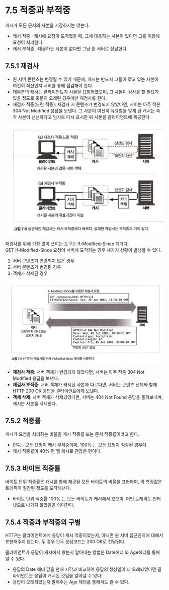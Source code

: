 # 7.5 적중과 부적중
캐시가 모든 문서의 사본을 저장하지는 않는다.
+ 캐시 적중 : 캐시에 요청이 도착했을 때, 그에 대응하는 사본이 있다면 그를 이용해 요청이 처리한다.
+ 캐시 부적중 : 대응하는 사본이 없다면 그냥 원 서버로 전달한다.

## 7.5.1 재검사
+ 원 서버 콘텐츠는 변경될 수 있기 때문에, 캐시는 반드시 그들이 갖고 있는 사본이 여전히 최신인지 서버를 통해 점검해야 한다.     
+ 대부분의 캐시는 클라이언트가 사본을 요청하였으며, 그 사본이 검사를 할 필요가 있을 정도로 충분히 오래된 경우에만 재검사를 한다.
+ 재검사 적중(느린 적중): 재검사 시 콘텐츠가 변경되지 않았다면, 서버는 아주 작은 304 Not Modified 응답을 보낸다. 그 사본이 여전히 유효함을 알게 된 캐시는 즉각 사본이 신선하다고 임시로 다시 표시한 뒤 사본을 클라이언트에 제공한다.

![img.png](img.png)

재검사를 위해 가장 많이 쓰이는 도구는 If-Modified-Since 헤더다.    
GET If-Modified-Since 요청이 서버에 도착하는 경우 세가지 상황이 발생할 수 있다.
1. 서버 콘텐츠가 변경되지 않은 경우
2. 서버 콘텐츠가 변경된 경우
3. 객체가 삭제된 경우

![img_1.png](img_1.png)

+ **재검사 적중**: 서버 객체가 변경되지 않았다면, 서버는 아주 작은 304 Not Modified 응답을 보낸다.
+ **재검사 부적중**: 서버 객체가 캐시된 사본과 다르다면, 서버는 콘텐츠 전체와 함께 HTTP 200 OK 응답을 클라이언트에게 보낸다.
+ **객체 삭제**: 서버 객체가 삭제되었다면, 서버는 404 Not Found 응답을 돌려보내며, 캐시는 사본을 삭제한다.

## 7.5.2 적중률
캐시가 요청을 처리하는 비율을 캐시 적중률 또는 문서 적중률이라고 한다.     
+ 0%는 모든 요청이 캐시 부적중이며, 100% 는 모든 요청이 적중된 경우다.
+ 캐시 적중률이 40% 면 웹 캐시로 괜찮은 편이다.

## 7.5.3 바이트 적중률
바이트 단위 적중률은 캐시를 통해 제공된 모든 바이트의 비율을 표현하며, 이 측정값은 트래픽이 절감된 정도를 포착해낸다.
+ 바이트 단위 적중률 100% 는 모든 바이트가 캐시에서 왔으며, 어떤 트래픽도 인터넷으로 나가지 않았음을 의미한다.

## 7.5.4 적중과 부적중의 구별
HTTP는 클라이언트에게 응답이 캐시 적중이었는지, 아니면 원 서버 접근인지에 대해서 표현해주지 않는다.
두 경우 모두 응답코드는 200 OK로 전달된다.

클라이언트가 응답이 캐시에서 왔는지 알아내는 방법은 Date헤더 와 Age헤더를 통해 알 수 있다.
+ 응답의 Date 헤더 값을 현재 시각과 비교하여 응답의 생성일이 더 오래되었다면 클라이언트는 응답이 캐시된 것임을 알아낼 수 있다.
+ 응답이 오래되었는지 말해주는 Age 헤더를 통해서도 알 수 있다.

